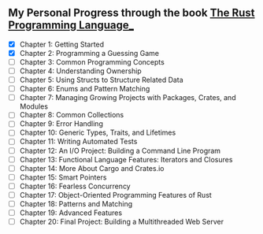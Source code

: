 ## My Personal Progress through the book [The Rust Programming Language_](https://doc.rust-lang.org/book/title-page.html)

- [x] Chapter 1: Getting Started
- [x] Chapter 2: Programming a Guessing Game
- [ ] Chapter 3: Common Programming Concepts
- [ ] Chapter 4: Understanding Ownership
- [ ] Chapter 5: Using Structs to Structure Related Data
- [ ] Chapter 6: Enums and Pattern Matching
- [ ] Chapter 7: Managing Growing Projects with Packages, Crates, and Modules
- [ ] Chapter 8: Common Collections
- [ ] Chapter 9: Error Handling
- [ ] Chapter 10: Generic Types, Traits, and Lifetimes
- [ ] Chapter 11: Writing Automated Tests
- [ ] Chapter 12: An I/O Project: Building a Command Line Program
- [ ] Chapter 13: Functional Language Features: Iterators and Closures
- [ ] Chapter 14: More About Cargo and Crates.io
- [ ] Chapter 15: Smart Pointers
- [ ] Chapter 16: Fearless Concurrency
- [ ] Chapter 17: Object-Oriented Programming Features of Rust
- [ ] Chapter 18: Patterns and Matching
- [ ] Chapter 19: Advanced Features
- [ ] Chapter 20: Final Project: Building a Multithreaded Web Server
